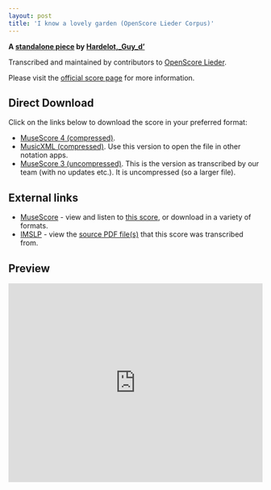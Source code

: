 ```yaml
---
layout: post
title: 'I know a lovely garden (OpenScore Lieder Corpus)'
---
```


__A [standalone piece](https://fourscoreandmore.org/openscore/lieder/Hardelot,_Guy_d%E2%80%99/_/) by [Hardelot,_Guy_d’](https://fourscoreandmore.org/openscore/lieder/Hardelot,_Guy_d%E2%80%99)__

Transcribed and maintained by contributors to [OpenScore Lieder].

Please visit the [official score page] for more information.

[official score page]: https://musescore.com/openscore-lieder-corpus/scores/6629724
[OpenScore Lieder]: https://musescore.com/openscore-lieder-corpus

## Direct Download

Click on the links below to download the score in your preferred format:
- [MuseScore 4 (compressed)](https://fourscoreandmore.org/openscore/lieder/Hardelot,_Guy_d%E2%80%99/_/I_know_a_lovely_garden.mscz).
- [MusicXML (compressed)](https://fourscoreandmore.org/openscore/lieder/Hardelot,_Guy_d%E2%80%99/_/I_know_a_lovely_garden.mxl). Use this version to open the file in other notation apps.
- [MuseScore 3 (uncompressed)](https://raw.githubusercontent.com/OpenScore/Lieder/refs/heads/main/scores/Hardelot,_Guy_d%E2%80%99/_/I_know_a_lovely_garden/lc6629724.mscx). This is the version as transcribed by our team (with no updates etc.). It is uncompressed (so a larger file).

## External links

- [MuseScore] - view and listen to [this score][MuseScore], or download in a variety of formats.
- [IMSLP] - view the [source PDF file(s)][IMSLP] that this score was transcribed from.

[MuseScore]: https://musescore.com/score/6629724
[IMSLP]: https://imslp.org/wiki/Special:ReverseLookup/414132

## Preview

<iframe width="100%" height="394" src="https://musescore.com/openscore-lieder-corpus/scores/6629724/embed" frameborder="0" allowfullscreen allow="autoplay; fullscreen"></iframe>
